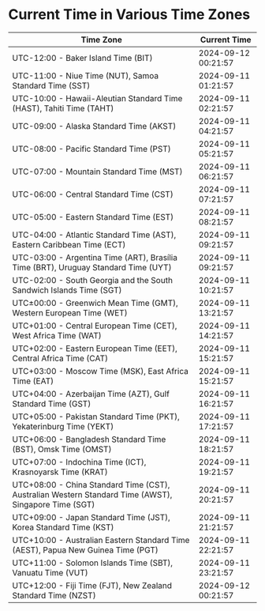 # Current Time in Various Time Zones

| Time Zone | Current Time |
|-----------|--------------|
| UTC-12:00 - Baker Island Time (BIT) | 2024-09-12 00:21:57 |
| UTC-11:00 - Niue Time (NUT), Samoa Standard Time (SST) | 2024-09-11 01:21:57 |
| UTC-10:00 - Hawaii-Aleutian Standard Time (HAST), Tahiti Time (TAHT) | 2024-09-11 02:21:57 |
| UTC-09:00 - Alaska Standard Time (AKST) | 2024-09-11 04:21:57 |
| UTC-08:00 - Pacific Standard Time (PST) | 2024-09-11 05:21:57 |
| UTC-07:00 - Mountain Standard Time (MST) | 2024-09-11 06:21:57 |
| UTC-06:00 - Central Standard Time (CST) | 2024-09-11 07:21:57 |
| UTC-05:00 - Eastern Standard Time (EST) | 2024-09-11 08:21:57 |
| UTC-04:00 - Atlantic Standard Time (AST), Eastern Caribbean Time (ECT) | 2024-09-11 09:21:57 |
| UTC-03:00 - Argentina Time (ART), Brasília Time (BRT), Uruguay Standard Time (UYT) | 2024-09-11 09:21:57 |
| UTC-02:00 - South Georgia and the South Sandwich Islands Time (SGT) | 2024-09-11 10:21:57 |
| UTC±00:00 - Greenwich Mean Time (GMT), Western European Time (WET) | 2024-09-11 13:21:57 |
| UTC+01:00 - Central European Time (CET), West Africa Time (WAT) | 2024-09-11 14:21:57 |
| UTC+02:00 - Eastern European Time (EET), Central Africa Time (CAT) | 2024-09-11 15:21:57 |
| UTC+03:00 - Moscow Time (MSK), East Africa Time (EAT) | 2024-09-11 15:21:57 |
| UTC+04:00 - Azerbaijan Time (AZT), Gulf Standard Time (GST) | 2024-09-11 16:21:57 |
| UTC+05:00 - Pakistan Standard Time (PKT), Yekaterinburg Time (YEKT) | 2024-09-11 17:21:57 |
| UTC+06:00 - Bangladesh Standard Time (BST), Omsk Time (OMST) | 2024-09-11 18:21:57 |
| UTC+07:00 - Indochina Time (ICT), Krasnoyarsk Time (KRAT) | 2024-09-11 19:21:57 |
| UTC+08:00 - China Standard Time (CST), Australian Western Standard Time (AWST), Singapore Time (SGT) | 2024-09-11 20:21:57 |
| UTC+09:00 - Japan Standard Time (JST), Korea Standard Time (KST) | 2024-09-11 21:21:57 |
| UTC+10:00 - Australian Eastern Standard Time (AEST), Papua New Guinea Time (PGT) | 2024-09-11 22:21:57 |
| UTC+11:00 - Solomon Islands Time (SBT), Vanuatu Time (VUT) | 2024-09-11 23:21:57 |
| UTC+12:00 - Fiji Time (FJT), New Zealand Standard Time (NZST) | 2024-09-12 00:21:57 |
